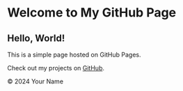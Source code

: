 <!DOCTYPE html>
<html lang="en">
<head>
  <meta charset="UTF-8">
 
</head>
<body>
  <h1>Welcome to My GitHub Page</h1>
  <h2>Hello, World!</h2>
  <p>This is a simple page hosted on GitHub Pages.</p>
  <p>Check out my projects on <a href="https://github.com/your-username" target="_blank">GitHub</a>.</p>
  <p>© 2024 Your Name</p>
</body>
</html>
